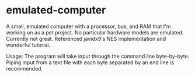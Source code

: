 # emulated-computer
A small, emulated computer with a processor, bus, and RAM that I'm working on as a pet project. No particular hardware models are emulated. Currently not great. Referenced javidx9's NES implementation and wonderful tutorial.

Usage: The program will take input through the command line byte-by-byte. Piping input from a text file with each byte separated by an end line is recommended.
